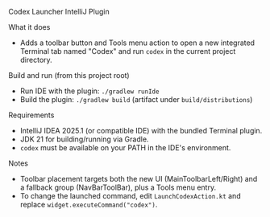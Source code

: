 Codex Launcher IntelliJ Plugin

What it does
- Adds a toolbar button and Tools menu action to open a new integrated Terminal tab named "Codex" and run `codex` in the current project directory.

Build and run (from this project root)
- Run IDE with the plugin: `./gradlew runIde`
- Build the plugin: `./gradlew build` (artifact under `build/distributions`)

Requirements
- IntelliJ IDEA 2025.1 (or compatible IDE) with the bundled Terminal plugin.
- JDK 21 for building/running via Gradle.
- `codex` must be available on your PATH in the IDE's environment.

Notes
- Toolbar placement targets both the new UI (MainToolbarLeft/Right) and a fallback group (NavBarToolBar), plus a Tools menu entry.
- To change the launched command, edit `LaunchCodexAction.kt` and replace `widget.executeCommand("codex")`.
